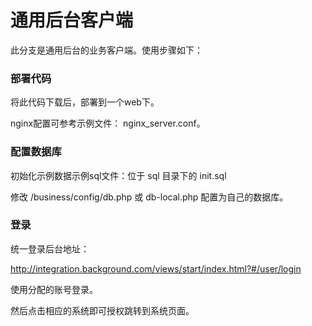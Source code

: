 # 通用后台客户端
 
 此分支是通用后台的业务客户端。使用步骤如下：
 
 ### 部署代码
 
 将此代码下载后，部署到一个web下。
 
 nginx配置可参考示例文件： nginx_server.conf。
 
 
 ### 配置数据库
 
 初始化示例数据示例sql文件：位于 sql 目录下的 init.sql
 
 修改 /business/config/db.php 或 db-local.php 配置为自己的数据库。
 
 ### 登录
 
 统一登录后台地址：
 
 http://integration.background.com/views/start/index.html?#/user/login
 
 使用分配的账号登录。
 
 然后点击相应的系统即可授权跳转到系统页面。
 
 
